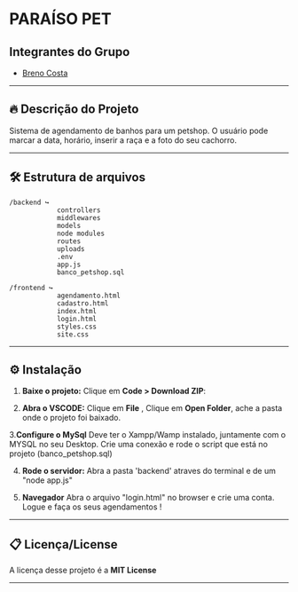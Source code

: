 # PARAÍSO PET

## Integrantes do Grupo

- [Breno Costa](#)

---

## 🔥 Descrição do Projeto

Sistema de agendamento de banhos para um petshop. O usuário pode marcar a data, horário, inserir a raça e a foto do seu cachorro.

---

## 🛠 Estrutura de arquivos

```
/backend ↪
            controllers
            middlewares
            models
            node modules
            routes
            uploads
            .env
            app.js
            banco_petshop.sql

/frontend ↪
            agendamento.html
            cadastro.html
            index.html
            login.html
            styles.css
            site.css
```
---

## ⚙ Instalação

1. **Baixe o projeto:**
   Clique em **Code > Download ZIP**:
   
2. **Abra o VSCODE:**
   Clique em **File** , Clique em **Open Folder**, ache a pasta onde o projeto foi baixado.

3.**Configure o MySql**
   Deve ter o Xampp/Wamp instalado, juntamente com o MYSQL no seu Desktop. Crie uma conexão e rode o script que está no projeto (banco_petshop.sql)

4. **Rode o servidor:**
   Abra a pasta 'backend' atraves do terminal e de um "node app.js"

5. **Navegador**
   Abra o arquivo "login.html" no browser e crie uma conta. Logue e faça os seus agendamentos !



---
## 📋 Licença/License

A licença desse projeto é a **MIT License**

---
